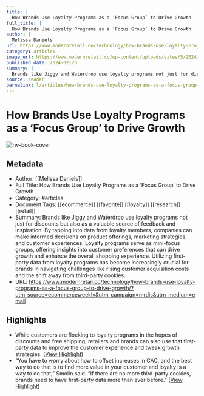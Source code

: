 ```yaml
---
title: |
  How Brands Use Loyalty Programs as a ‘Focus Group’ to Drive Growth
full_title: |
  How Brands Use Loyalty Programs as a ‘Focus Group’ to Drive Growth
author: |
  Melissa Daniels
url: https://www.modernretail.co/technology/how-brands-use-loyalty-programs-as-a-focus-group-to-drive-growth/?utm_source=ecommerceweekly&utm_campaign=mrdis&utm_medium=email
category: articles
image_url: https://www.modernretail.co/wp-content/uploads/sites/5/2024/02/jiggy1-e1707432552703.jpg
published_date: 2024-02-20
summary: |
  Brands like Jiggy and Waterdrop use loyalty programs not just for discounts but also as a valuable source of feedback and inspiration. By tapping into data from loyalty members, companies can make informed decisions on product offerings, marketing strategies, and customer experiences. Loyalty programs serve as mini-focus groups, offering insights into customer preferences that can drive growth and enhance the overall shopping experience. Utilizing first-party data from loyalty programs has become increasingly crucial for brands in navigating challenges like rising customer acquisition costs and the shift away from third-party cookies.
source: reader
permalink: l/articles/how-brands-use-loyalty-programs-as-a-focus-group-to-drive-growth
---
```

# How Brands Use Loyalty Programs as a ‘Focus Group’ to Drive Growth

![rw-book-cover](https://www.modernretail.co/wp-content/uploads/sites/5/2024/02/jiggy1-e1707432552703.jpg)

## Metadata
- Author: [[Melissa Daniels]]
- Full Title: How Brands Use Loyalty Programs as a ‘Focus Group’ to Drive Growth
- Category: #articles
- Document Tags: [[ecommerce]] [[favorite]] [[loyalty]] [[research]] [[retail]] 
- Summary: Brands like Jiggy and Waterdrop use loyalty programs not just for discounts but also as a valuable source of feedback and inspiration. By tapping into data from loyalty members, companies can make informed decisions on product offerings, marketing strategies, and customer experiences. Loyalty programs serve as mini-focus groups, offering insights into customer preferences that can drive growth and enhance the overall shopping experience. Utilizing first-party data from loyalty programs has become increasingly crucial for brands in navigating challenges like rising customer acquisition costs and the shift away from third-party cookies.
- URL: https://www.modernretail.co/technology/how-brands-use-loyalty-programs-as-a-focus-group-to-drive-growth/?utm_source=ecommerceweekly&utm_campaign=mrdis&utm_medium=email

## Highlights
- While customers are flocking to loyalty programs in the hopes of discounts and free shipping, retailers and brands can also use that first-party data to improve the customer experience and tweak growth strategies. ([View Highlight](https://read.readwise.io/read/01hqn4xe870pf9d1n3p5br9w00))
- “You have to worry about how to offset increases in CAC, and the best way to do that is to find more value in your customer and loyalty is a way to do that,” Smolin said. “If there are no more third-party cookies, brands need to have first-party data more than ever before.” ([View Highlight](https://read.readwise.io/read/01hqn4yx3cpnm5r8b38rpny4fs))



